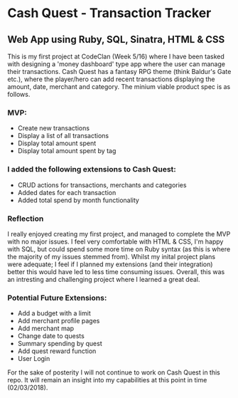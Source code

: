 # Cash Quest - Transaction Tracker

## Web App using Ruby, SQL, Sinatra, HTML & CSS

This is my first project at CodeClan (Week 5/16) where I have been tasked with designing a 'money dashboard' type app where the user can manage their transactions. Cash Quest has a fantasy RPG theme (think Baldur's Gate etc.), where the player/hero can add recent transactions displaying the amount, date, merchant and category. The minium viable product spec is as follows.


### MVP:
- Create new transactions
- Display a list of all transactions
- Display total amount spent
- Display total amount spent by tag


### I added the following extensions to Cash Quest:
- CRUD actions for transactions, merchants and categories
- Added dates for each transaction
- Added total spend by month functionality


### Reflection
I really enjoyed creating my first project, and managed to complete the MVP with no major issues. I feel very comfortable with HTML & CSS, I'm happy with SQL, but could spend some more time on Ruby syntax (as this is where the majority of my issues stemmed from). Whilst my inital project plans were adequate; I feel if I planned my extensions (and their integration) better this would have led to less time consuming issues. Overall, this was an intresting and challenging project where I learned a great deal.


### Potential Future Extensions:
- Add a budget with a limit 
- Add merchant profile pages
- Add merchant map
- Change date to quests
- Summary spending by quest
- Add quest reward function
- User Login


For the sake of posterity I will not continue to work on Cash Quest in this repo. It will remain an insight into my capabilities at this point in time (02/03/2018).
